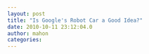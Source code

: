 ```yaml
---
layout: post
title: "Is Google's Robot Car a Good Idea?"
date: 2010-10-11 23:12:04.0
author: mahon
categories: 
---
```

